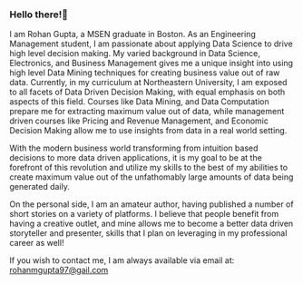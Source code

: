 ### Hello there!:wave:

I am Rohan Gupta, a MSEN graduate in Boston. As an Engineering Management student, I am passionate about applying Data Science to drive high level decision making. My varied background in Data Science, Electronics, and Business Management gives me a unique insight into using high level Data Mining techniques for creating business value out of raw data. Currently, in my curriculum at Northeastern University, I am exposed to all facets of Data Driven Decision Making, with equal emphasis on both aspects of this field. Courses like Data Mining, and Data Computation prepare me for extracting maximum value out of data, while management driven courses like Pricing and Revenue Management, and Economic Decision Making allow me to use insights from data in a real world setting. 

With the modern business world transforming from intuition based decisions to more data driven applications, it is my goal to be at the forefront of this revolution and utilize my skills to the best of my abilities to create maximum value out of the unfathomably large amounts of data being generated daily. 

On the personal side, I am an amateur author, having published a number of short stories on a variety of platforms. I believe that people benefit from having a creative outlet, and mine allows me to become a better data driven storyteller and presenter, skills that I plan on leveraging in my professional career as well!

If you wish to contact me, I am always available via email at: rohanmgupta97@gail.com

<!--
**Rohan10Gupta/Rohan10Gupta** is a ✨ _special_ ✨ repository because its `README.md` (this file) appears on your GitHub profile.

Here are some ideas to get you started:

- 🔭 I’m currently working on ...
- 🌱 I’m currently learning ...
- 👯 I’m looking to collaborate on ...
- 🤔 I’m looking for help with ...
- 💬 Ask me about ...
- 📫 How to reach me: ...
- 😄 Pronouns: ...
- ⚡ Fun fact: ...
-->

